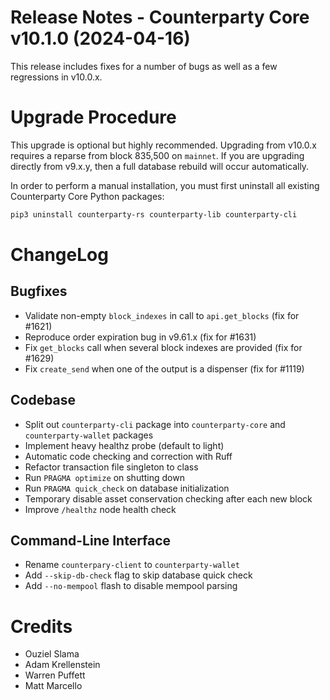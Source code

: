# Release Notes - Counterparty Core v10.1.0 (2024-04-16)

This release includes fixes for a number of bugs as well as a few regressions in v10.0.x.


# Upgrade Procedure

This upgrade is optional but highly recommended. Upgrading from v10.0.x requires a reparse from block 835,500 on `mainnet`. If you are upgrading directly from v9.x.y, then a full database rebuild will occur automatically.

In order to perform a manual installation, you must first uninstall all existing Counterparty Core Python packages:

```bash
pip3 uninstall counterparty-rs counterparty-lib counterparty-cli
```


# ChangeLog

## Bugfixes
* Validate non-empty `block_indexes` in call to `api.get_blocks` (fix for #1621)
* Reproduce order expiration bug in v9.61.x (fix for #1631)
* Fix `get_blocks` call when several block indexes are provided (fix for #1629)
* Fix `create_send` when one of the output is a dispenser (fix for #1119)

## Codebase
* Split out `counterparty-cli` package into `counterparty-core` and `counterparty-wallet` packages
* Implement heavy healthz probe (default to light)
* Automatic code checking and correction with Ruff
* Refactor transaction file singleton to class
* Run `PRAGMA optimize` on shutting down
* Run `PRAGMA quick_check` on database initialization
* Temporary disable asset conservation checking after each new block
* Improve `/healthz` node health check

## Command-Line Interface
* Rename `counterpary-client` to `counterparty-wallet`
* Add `--skip-db-check` flag to skip database quick check
* Add `--no-mempool` flash to disable mempool parsing

# Credits
* Ouziel Slama
* Adam Krellenstein
* Warren Puffett
* Matt Marcello
